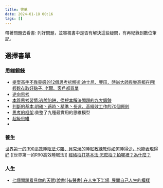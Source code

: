 ```yaml
---
title: 書單
date: 2024-01-18 00:16
tags: []
---
```


帶著問題去看書: 列好問題，並審視書中是否有解決這些疑問，有再紀錄到數位筆記。


## 選擇書單

### 思維鍛鍊

- [提案高手不靠靈感的12個思考拆解術:迪士尼、豐田、時尚大師與樂高都在用!輕鬆存取好點子, 老闆、客戶都買單](https://tphcc.ebook.hyread.com.tw/bookDetail.jsp?id=352698)
- [逆向思考](https://tphcc.ebook.hyread.com.tw/bookDetail.jsp?id=343575)
- [本質思考習慣:逃脫陷阱，從根本解決問題的九大鍛鍊](https://tphcc.ebook.hyread.com.tw/bookDetail.jsp?id=342587)
- [判斷的基本:明確丶適時丶精準丶長遠，高績效工作的70個原則](https://tphcc.ebook.hyread.com.tw/bookDetail.jsp?id=342586)
- [思考的框架](https://readingoutpost.com/great-mental-models/):彙整了九種最實用的思維模型
- [超級思維](https://readingoutpost.com/super-thinking/)
- 
### 養生
[世界第一的R90高效睡眠法:C羅、貝克漢的睡眠教練教你如何睡得少，也能表現得好](https://tphcc.ebook.hyread.com.tw/bookDetail.jsp?id=357480)
[[世界第一的R90高效睡眠法]]
[經絡拍打基本法:怎麼拍？拍哪裡？為什麼？](https://tphcc.ebook.hyread.com.tw/bookDetail.jsp?id=343339)


### 人生
- [七個問題看見你的天賦(說書)[有聲書]:在人生下半場, 展開自己人生的模樣](https://tphcc.ebook.hyread.com.tw/bookDetail.jsp?id=351365)






